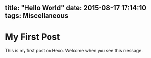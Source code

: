 title: "Hello World"
date: 2015-08-17 17:14:10
tags: Miscellaneous
---
# My First Post

This is my first post on Hexo.
Welcome when you see this message.